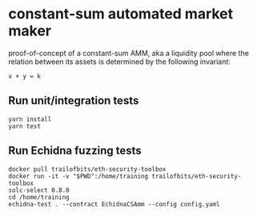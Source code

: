 # constant-sum automated market maker
proof-of-concept of a constant-sum AMM, aka a liquidity pool where the relation between its assets is determined by the following invariant:
```
x + y = k
```
## Run unit/integration tests
```
yarn install
yarn test
```
## Run Echidna fuzzing tests
```
docker pull trailofbits/eth-security-toolbox
docker run -it -v "$PWD":/home/training trailofbits/eth-security-toolbox
solc-select 0.8.0
cd /home/training
echidna-test . --contract EchidnaCSAmm --config config.yaml
```
